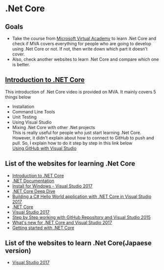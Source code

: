 # .Net Core

## Goals

- Take the course from [Microsoft Virtual Academy](https://mva.microsoft.com/) to learn .Net Core and check if MVA covers everything for people who are going to develop using .Net Core or not.
If not, then write down which part it doesn't cover.
- Also, check another websites to learn .Net Core and compare which one is better.

## [Introduction to .NET Core](https://mva.microsoft.com/en-US/training-courses/introduction-to-net-core-16764?l=DoVafl7yC_7606218965)
This introduction of .Net Core video is provided on MVA.
It mainly covers 5 things below
- Installation
- Command Line Tools
- Unit Testing
- Using Visual Studio
- Mixing .Net Core with other .Net projects  
This is really useful for people who just start learning .Net Core.
However, it didn't explain about how to connect to GitHub to push and pull.
So, I explain how to do it step by step in this link below  
[Using GitHub with Visual Studio](https://github.com/Toshi7/for_studying/blob/Create-using_github_with_visual_studio/using_github_with_visual_studio.md)


## List of the websites for learning .Net Core
- [Introduction to .NET Core](https://mva.microsoft.com/en-US/training-courses/c-fundamentals-for-absolute-beginners-16169?l=l5iWxYQIC_1306218949)
- [.NET Documentation](https://docs.microsoft.com/en-us/dotnet/)
- [Install for Windows - Visual Studio 2017](https://www.microsoft.com/net/core#windowsvs2017)
- [.NET Core Deep Dive](https://channel9.msdn.com/Events/dotnetConf/2015/NET-Core-Deep-Dive)
- [Building a C# Hello World application with .NET Core in Visual Studio 2017](https://docs.microsoft.com/en-us/dotnet/articles/csharp/getting-started/with-visual-studio)
- [.NET Core](https://docs.microsoft.com/en-us/dotnet/articles/core/index)
- [Visual Studio 2017](https://www.visualstudio.com/en-us/news/releasenotes/vs2017-relnotes)
- [Step by Step working with GitHub Repository and Visual Studio 2015](http://www.infragistics.com/community/blogs/dhananjay_kumar/archive/2016/07/21/step-by-step-working-with-github-repository-and-visual-studio-2015.aspx)
- [What's new for .NET Core and Visual Studio 2017](https://channel9.msdn.com/Events/Visual-Studio/Visual-Studio-2017-Launch/T108)
- [Getting started with .NET Core](https://docs.microsoft.com/en-us/dotnet/articles/core/getting-started)

## List of the websites to learn .Net Core(Japaese version)
- [Visual Studio 2017](https://www.visualstudio.com/ja-jp/news/releasenotes/vs2017-relnotes)
